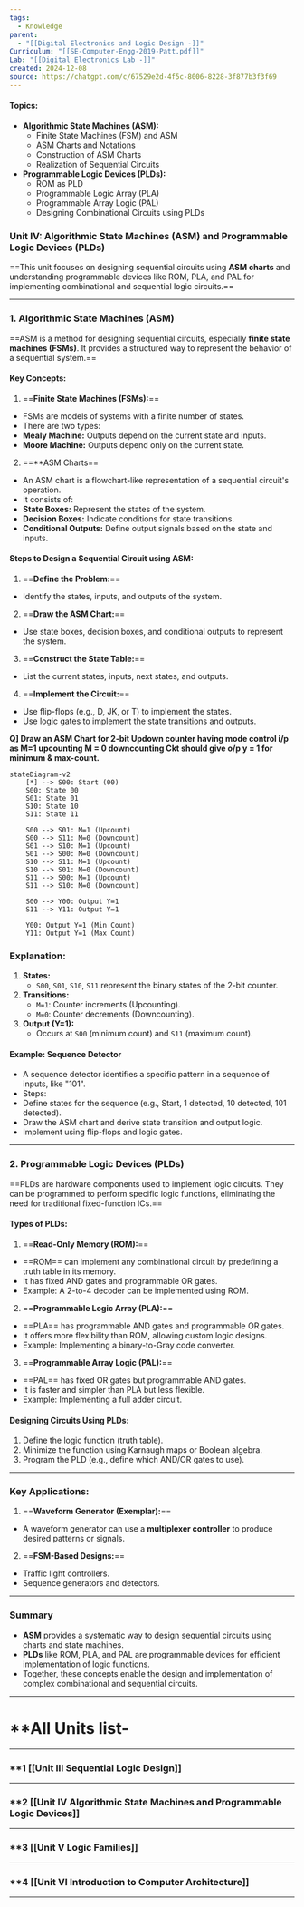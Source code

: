 ```yaml
---
tags:
  - Knowledge
parent:
  - "[[Digital Electronics and Logic Design -]]"
Curriculum: "[[SE-Computer-Engg-2019-Patt.pdf]]"
Lab: "[[Digital Electronics Lab -]]"
created: 2024-12-08
source: https://chatgpt.com/c/67529e2d-4f5c-8006-8228-3f877b3f3f69
---
```

#### **Topics:**

- **Algorithmic State Machines (ASM):**
    - Finite State Machines (FSM) and ASM
    - ASM Charts and Notations
    - Construction of ASM Charts
    - Realization of Sequential Circuits
- **Programmable Logic Devices (PLDs):**
    - ROM as PLD
    - Programmable Logic Array (PLA)
    - Programmable Array Logic (PAL)
    - Designing Combinational Circuits using PLDs

### **Unit IV: Algorithmic State Machines (ASM) and Programmable Logic Devices (PLDs)**

==This unit focuses on designing sequential circuits using **ASM charts** and understanding programmable devices like ROM, PLA, and PAL for implementing combinational and sequential logic circuits.==

---

### **1\. Algorithmic State Machines (ASM)**

==ASM is a method for designing sequential circuits, especially **finite state machines (FSMs)**. It provides a structured way to represent the behavior of a sequential system.==

#### **Key Concepts:**

1. ==**Finite State Machines (FSMs):**==

- FSMs are models of systems with a finite number of states.
- There are two types:
- **Mealy Machine:** Outputs depend on the current state and inputs.
- **Moore Machine:** Outputs depend only on the current state.
2. ==**ASM Charts==

- An ASM chart is a flowchart-like representation of a sequential circuit's operation.
- It consists of:
- **State Boxes:** Represent the states of the system.
- **Decision Boxes:** Indicate conditions for state transitions.
- **Conditional Outputs:** Define output signals based on the state and inputs.

#### **Steps to Design a Sequential Circuit using ASM:**

1. ==**Define the Problem:**==

- Identify the states, inputs, and outputs of the system.
2. ==**Draw the ASM Chart:**==

- Use state boxes, decision boxes, and conditional outputs to represent the system.
3. ==**Construct the State Table:**==

- List the current states, inputs, next states, and outputs.
4. ==**Implement the Circuit:**==

- Use flip-flops (e.g., D, JK, or T) to implement the states.
- Use logic gates to implement the state transitions and outputs.

**Q] Draw an ASM Chart for 2-bit Updown counter having mode control i/p as M=1 upcounting M = 0 downcounting Ckt should give o/p y = 1 for minimum & max-count.**

```mermaid
stateDiagram-v2
    [*] --> S00: Start (00)
    S00: State 00
    S01: State 01
    S10: State 10
    S11: State 11
    
    S00 --> S01: M=1 (Upcount)
    S00 --> S11: M=0 (Downcount)
    S01 --> S10: M=1 (Upcount)
    S01 --> S00: M=0 (Downcount)
    S10 --> S11: M=1 (Upcount)
    S10 --> S01: M=0 (Downcount)
    S11 --> S00: M=1 (Upcount)
    S11 --> S10: M=0 (Downcount)
    
    S00 --> Y00: Output Y=1
    S11 --> Y11: Output Y=1
    
    Y00: Output Y=1 (Min Count)
    Y11: Output Y=1 (Max Count)
```

### Explanation:

1. **States:**
    - `S00`, `S01`, `S10`, `S11` represent the binary states of the 2-bit counter.
2. **Transitions:**
    - `M=1`: Counter increments (Upcounting).
    - `M=0`: Counter decrements (Downcounting).
3. **Output (Y=1):**
    - Occurs at `S00` (minimum count) and `S11` (maximum count).

#### **Example: Sequence Detector**

- A sequence detector identifies a specific pattern in a sequence of inputs, like "101".
- Steps:
- Define states for the sequence (e.g., Start, 1 detected, 10 detected, 101 detected).
- Draw the ASM chart and derive state transition and output logic.
- Implement using flip-flops and logic gates.

---

### **2\. Programmable Logic Devices (PLDs)**

==PLDs are hardware components used to implement logic circuits. They can be programmed to perform specific logic functions, eliminating the need for traditional fixed-function ICs.==

#### **Types of PLDs:**

1. ==**Read-Only Memory (ROM):**==

- ==ROM== can implement any combinational circuit by predefining a truth table in its memory.
- It has fixed AND gates and programmable OR gates.
- Example: A 2-to-4 decoder can be implemented using ROM.
2. ==**Programmable Logic Array (PLA):**==

- ==PLA== has programmable AND gates and programmable OR gates.
- It offers more flexibility than ROM, allowing custom logic designs.
- Example: Implementing a binary-to-Gray code converter.
3. ==**Programmable Array Logic (PAL):**==

- ==PAL== has fixed OR gates but programmable AND gates.
- It is faster and simpler than PLA but less flexible.
- Example: Implementing a full adder circuit.

#### **Designing Circuits Using PLDs:**

1. Define the logic function (truth table).
2. Minimize the function using Karnaugh maps or Boolean algebra.
3. Program the PLD (e.g., define which AND/OR gates to use).

---

### **Key Applications:**

1. ==**Waveform Generator (Exemplar):**==

- A waveform generator can use a **multiplexer controller** to produce desired patterns or signals.
2. ==**FSM-Based Designs:**==

- Traffic light controllers.
- Sequence generators and detectors.

---

### **Summary**

- **ASM** provides a systematic way to design sequential circuits using charts and state machines.
- **PLDs** like ROM, PLA, and PAL are programmable devices for efficient implementation of logic functions.
- Together, these concepts enable the design and implementation of complex combinational and sequential circuits.


---
# **All Units list-
---
### **1 [[Unit III Sequential Logic Design]]
---
### **2 [[Unit IV Algorithmic State Machines and Programmable Logic Devices]]
---
### **3 [[Unit V Logic Families]]
---
### **4 [[Unit VI Introduction to Computer Architecture]]
---

